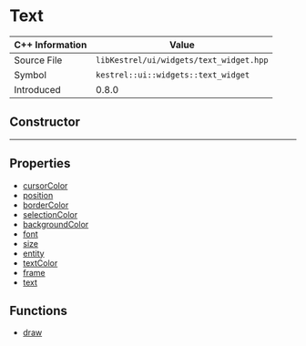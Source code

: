 
# Text

| C++ Information | Value |
| --- | --- |
| Source File | `libKestrel/ui/widgets/text_widget.hpp` |
| Symbol | `kestrel::ui::widgets::text_widget` |
| Introduced | 0.8.0 |

## Constructor

---

## Properties

 - [cursorColor](cursorColor.md)
 - [position](position.md)
 - [borderColor](borderColor.md)
 - [selectionColor](selectionColor.md)
 - [backgroundColor](backgroundColor.md)
 - [font](font.md)
 - [size](size.md)
 - [entity](entity.md)
 - [textColor](textColor.md)
 - [frame](frame.md)
 - [text](text.md)

## Functions

 - [draw](draw.md)

